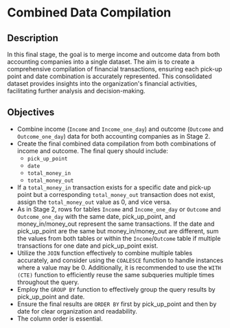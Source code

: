 # Combined Data Compilation

## Description
In this final stage, the goal is to merge income and outcome data from both accounting companies into a single dataset. The aim is to create a comprehensive compilation of financial transactions, ensuring each pick-up point and date combination is accurately represented. This consolidated dataset provides insights into the organization's financial activities, facilitating further analysis and decision-making.

## Objectives
- Combine income (`Income` and `Income_one_day`) and outcome (`Outcome` and `Outcome_one_day`) data for both accounting companies as in Stage 2.
- Create the final combined data compilation from both combinations of income and outcome. The final query should include:
  - `pick_up_point`
  - `date`
  - `total_money_in`
  - `total_money_out`
- If a `total_money_in` transaction exists for a specific date and pick-up point but a corresponding `total_money_out` transaction does not exist, assign the `total_money_out` value as 0, and vice versa.
- As in Stage 2, rows for tables `Income` and `Income_one_day` or `Outcome` and `Outcome_one_day` with the same date, pick_up_point, and money_in/money_out represent the same transactions. If the date and pick_up_point are the same but money_in/money_out are different, sum the values from both tables or within the `Income`/`Outcome` table if multiple transactions for one date and pick_up_point exist.
- Utilize the `JOIN` function effectively to combine multiple tables accurately, and consider using the `COALESCE` function to handle instances where a value may be 0. Additionally, it is recommended to use the `WITH (CTE)` function to efficiently reuse the same subqueries multiple times throughout the query.
- Employ the `GROUP BY` function to effectively group the query results by pick_up_point and date.
- Ensure the final results are `ORDER BY` first by pick_up_point and then by date for clear organization and readability.
- The column order is essential.
